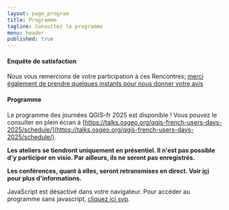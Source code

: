 ```yaml
---
layout: page_program
title: Programme
tagline: Consultez le programme
menu: header
published: true
---
```


<!--

Après le succès de l'appel à propositions, participez maintenant au choix du programme des prochaines journées QGIS à Avignon !

👉 Le principe est simple : votez pour les sujets qui vous intéressent le plus jusqu'au 16 février.

📧 Comment ça marche ?

- Vous aurez besoin d'une adresse mail pour voter (celle-ci ne sera pas conservée)
- Par mesure d'équité l'ordre d'affichage des propositions varie d'une URL à l'autre
- Les réponses sont automatiquement envoyées, mais elles peuvent être modifiées tant que la consultation est ouverte !

Le comité de programme compte sur vous 😉

<https://talks.osgeo.org/qgis-french-users-days-2025/p/voting/signup/>

-->

<!---
Comme chaque année, c'est vous qui faites le programme!

Nous attendons avec impatience vos propositions d'interventions pour :

* un atelier pour le mardi 10 juin. D'une durée de 3h, les ateliers sont l'occasion de présenter un module de QGIS, un plugin, un élément de l'écosystème de QGIS (base de données, outil web, en mobilité avec smartphone,...) et de faire manipuler les participants qui viennent généralement avec leur ordinateur. Ils peuvent être adressés à tout type de public (débutant, utilisateur occasionnel, utilisateur confirmé, administrateur, développeur)

* une conférence pour le mercredi 11 juin. D'une durée de 15 min + 10 min de questions/réponses, il s'agit alors d'exposer vos travaux, vos réalisations, vos développements devant un public varié.

Notez que ces conférences seront enregistrées et mises à disposition sur la [chaine YouTube du Groupe utilisateur QGIS-FR](https://www.youtube.com/@qgisfr8230/playlists). Les supports de présentation seront également accessibles sur la page *archives* de ce site.

Nous souhaiterions cette année mettre en avant l'utilisation de QGIS dans le monde de la culture, en résonnance avec "Avignon, terre de culture 2025" : n'hésitez pas à venir échanger sur vos travaux dans ce domaine! Les autres domaines pourront bien sûr être abordés, n'hésitez pas non plus à nous proposer tout autre sujet.

[*Vous pouvez faire vos propositions jusqu'au 19 Janvier 2025*](https://talks.osgeo.org/qgis-french-users-days-2025/submit/SgEYy6/info/) .

Nous comptons sur vous pour permettre aux prochaines rencontres QGIS d'être riches et d'aborder des sujets variés !
--->
#### Enquête de satisfaction

Nous vous remercions de votre participation à ces Rencontres; [merci également de prendre quelques instants pour nous donner votre avis](https://sondage.osgeo.asso.fr/index.php/133162)

#### Programme

Le programme des journées QGIS-fr 2025 est disponible ! Vous pouvez le consulter en plein écran à [https://talks.osgeo.org/qgis-french-users-days-2025/schedule/](https://talks.osgeo.org/qgis-french-users-days-2025/schedule/).

**Les ateliers se tiendront uniquement en présentiel. Il n'est pas possible d'y participer en visio. Par ailleurs, ils ne seront pas enregistrés.**

**Les conférences, quant à elles, seront retransmises en direct. Voir [ici](/z22_direct.html) pour plus d'informations.**


<!-- <div style="overflow-x: auto;white-space: nowrap;"> -->
<pretalx-schedule event-url="https://talks.osgeo.org/qgis-french-users-days-2025/" locale="fr" format="grid" style="--pretalx-clr-primary: #3aa57c;max-width: 100%;"></pretalx-schedule>
<noscript>
   <div class="pretalx-widget">
        <div class="pretalx-widget-info-message">
            JavaScript est désactivé dans votre navigateur. Pour accéder au programme sans javascript,
            <a target="_blank" href="https://talks.osgeo.org/qgis-french-users-days-2025/schedule/">cliquez ici svp</a>.
        </div>
    </div>
</noscript>
<!--</div>  -->

<!-- Possibilité de filtrer par date le planning de l'événement, non encore disponible dans notre version de pretalx
<div style="overflow-x: auto; width: calc(100%);">
  <pretalx-schedule event-url="https://talks.osgeo.org/qgis-french-users-days-2025/" locale="fr" format="grid" style="--pretalx-clr-primary: #3aa57c" date-filter="2025-06-10"></pretalx-schedule>
   <noscript>
      <div class="pretalx-widget">
          <div class="pretalx-widget-info-message">
            JavaScript est désactivé dans votre navigateur. Pour accéder au programme sans javascript,
            <a target="_blank" href="https://talks.osgeo.org/qgis-french-users-days-2025/schedule/">cliquez ici svp</a>.
          </div>
      </div>
   </noscript>
</div>
-->

